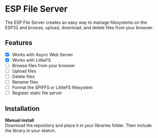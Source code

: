 # ESP File Server

The ESP File Server creates an easy way to manage filesystems on the ESP32 and browse, upload, download, and delete files from your browser.

## Features
 - [x] Works with Async Web Server
 - [x] Works with LittleFS
 - [ ] Browse files from your browser
 - [ ] Upload files
 - [ ] Delete files
 - [ ] Rename files
 - [ ] Format the SPIFFS or LittleFS filesystem
 - [ ] Register static file server

## Installation

**Manual install**  
Download the repository and place it in your libraries folder. Then include the library in your sketch.